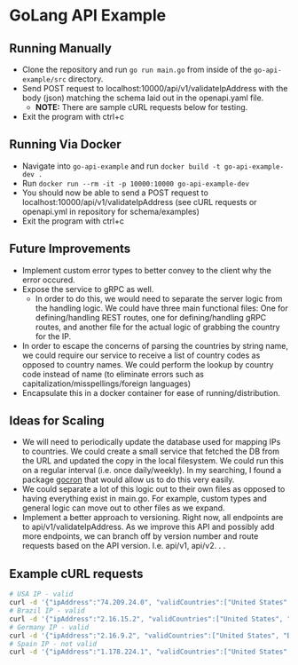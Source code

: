 # GoLang API Example

## Running Manually
* Clone the repository and run `go run main.go` from inside of the `go-api-example/src` directory. 
* Send POST request to localhost:10000/api/v1/validateIpAddress with the body (json) matching the schema laid out in the openapi.yaml file.
    * **NOTE:** There are sample cURL requests below for testing.
* Exit the program with ctrl+c

## Running Via Docker
* Navigate into `go-api-example` and run `docker build -t go-api-example-dev .`
* Run `docker run --rm -it -p 10000:10000 go-api-example-dev`
* You should now be able to send a POST request to localhost:10000/api/v1/validateIpAddress (see cURL requests or openapi.yml in repository for schema/examples)
* Exit the program with ctrl+c

## Future Improvements
* Implement custom error types to better convey to the client why the error occured. 
* Expose the service to gRPC as well. 
    * In order to do this, we would need to separate the server logic from the handling logic. We could have three main functional files: One for defining/handling REST routes, one for defining/handling gRPC routes, and another file for the actual logic of grabbing the country for the IP. 
* In order to escape the concerns of parsing the countries by string name, we could require our service to receive a list of country codes as opposed to country names. We could perform the lookup by country code instead of name (to eliminate errors such as capitalization/misspellings/foreign languages)
* Encapsulate this in a docker container for ease of running/distribution.

## Ideas for Scaling
* We will need to periodically update the database used for mapping IPs to countries. We could create a small service that fetched the DB from the URL and updated the copy in the local filesystem. We could run this on a regular interval (i.e. once daily/weekly). In my searching, I found a package [gocron](https://github.com/go-co-op/gocron) that would allow us to do this very easily.
* We could separate a lot of this logic out to their own files as opposed to having everything exist in main.go. For example, custom types and general logic can move out to other files as we expand. 
* Implement a better approach to versioning. Right now, all endpoints are to api/v1/validateIpAddress. As we improve this API and possibly add more endpoints, we can branch off by version number and route requests based on the API version. I.e. api/v1, api/v2. . .

## Example cURL requests
```bash
# USA IP - valid
curl -d '{"ipAddress":"74.209.24.0", "validCountries":["United States", "Brazil", "Germany"]}' -H "Content-Type: application/json" -X POST http://localhost:10000/api/v1/validateIpAddress
# Brazil IP - valid
curl -d '{"ipAddress":"2.16.15.2", "validCountries":["United States", "Brazil", "Germany"]}' -H "Content-Type: application/json" -X POST http://localhost:10000/api/v1/validateIpAddress
# Germany IP - valid
curl -d '{"ipAddress":"2.16.9.2", "validCountries":["United States", "Brazil", "Germany"]}' -H "Content-Type: application/json" -X POST http://localhost:10000/api/v1/validateIpAddress
# Spain IP - not valid
curl -d '{"ipAddress":"1.178.224.1", "validCountries":["United States", "Brazil", "Germany"]}' -H "Content-Type: application/json" -X POST http://localhost:10000/api/v1/validateIpAddress
```
